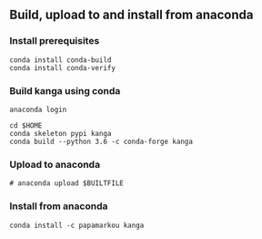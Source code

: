## Build, upload to and install from anaconda

### Install prerequisites
```
conda install conda-build
conda install conda-verify
```

### Build kanga using conda
```
anaconda login

cd $HOME
conda skeleton pypi kanga
conda build --python 3.6 -c conda-forge kanga
```

### Upload to anaconda
```
# anaconda upload $BUILTFILE
```

### Install from anaconda
```
conda install -c papamarkou kanga
```
